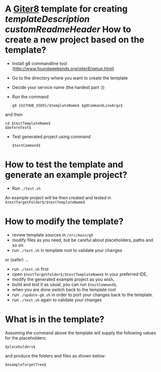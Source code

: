 A [Giter8](http://www.foundweekends.org/giter8/) template for creating $templateDescription$
$customReadmeHeader$
How to create a new project based on the template?
==

* Install g8 commandline tool (http://www.foundweekends.org/giter8/setup.html)
* Go to the directory where you want to create the template
* Decide your service name (the hardest part :))
* Run the command

    `g8 {GITHUB_USER}/$templateName$ $g8CommandLineArgs$`
    
and then
    
    cd $testTemplateName$
    $beforeTest$
  
* Test generated project using command 

    `$testCommand$`
    

How to test the template and generate an example project?
==

* Run `./test.sh` 

An example project will be then created and tested in `$testTargetFolder$/$testTemplateName$`

How to modify the template?
==

 * review template sources in `/src/main/g8`
 * modify files as you need, but be careful about placeholders, paths and so on
 * run `./test.sh` in template root to validate your changes
 
or (safer) ...

* run `./test.sh` first
* open `$testTargetFolder$/$testTemplateName$` in your preferred IDE, 
* modify the generated example project as you wish, 
* build and test it as usual, you can run `$testCommand$`,
* when you are done switch back to the template root
* run `./update-g8.sh` in order to port your changes back to the template.
* run `./test.sh` again to validate your changes

What is in the template?
==

Assuming the command above 
the template will supply the following values for the placeholders:

    $placeholders$

and produce the folders and files as shown below:

    $exampleTargetTree$
